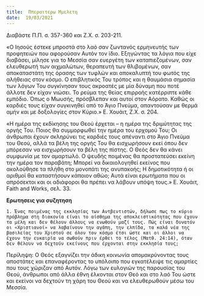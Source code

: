 ```yaml
---
title:  Ππεραιτερω Μμελετη
date:  19/03/2021
---
```


Διαβάστε Π.Π. σ. 357-360 και Ζ.Χ. σ. 203-211.

«Ο Ιησούς έστεκε μπροστά στο λαό σαν ζωντανός ερμηνευτής των προφητειών που αφορούσαν Αυτόν τον ίδιο. Εξηγώντας τα λόγια που είχε διαβάσει, μίλησε για το Μεσσία σαν ευεργέτη των καταπιεζομένων, σαν ελευθερωτή των αιχμαλώτων, θεραπευτή των θλιβομένων, σαν αποκαταστάτη της όρασης των τυφλών και αποκαλυπτή του φωτός της αλήθειας στον κόσμο. Ο επιβλητικός Του τρόπος και η θαυμάσια σημασία των λόγων Του συγκίνησαν τους ακροατές με μία δύναμη που ποτέ άλλοτε δεν είχαν νιώσει. Το ρεύμα της θείας επιρροής κατέρριπτε κάθε εμπόδιο. Όπως ο Μωυσής, πρόσβλεπαν και αυτοί στον Αόρατο. Καθώς οι καρδιές τους είχαν συγκινηθεί από το Άγιο Πνεύμα, απαντούσαν με θερμά αμήν και με δοξολογίες στον Κύριο.» Ε. Χουάιτ, Ζ.Χ. σ. 204.

«Η ημέρα της εκδίκησης του Θεού έρχεται – η ημέρα της δριμύτητας της οργής Του. Ποιος θα συμμορφωθεί την ημέρα του ερχομού Του; Οι άνθρωποι έχουν σκληρύνει τις καρδιές τους απέναντι στο Άγιο Πνεύμα του Θεού, αλλά τα βέλη της οργής Του θα εισχωρήσουν εκεί όπου δεν μπόρεσαν να εισχωρήσουν τα βέλη της πίστης. Ο Θεός δεν θα κάνει συμφωνία με τον αμαρτωλό. Ο ψευδής ποιμένας θα προστατεύσει εκείνη την ημέρα τον παραβάτη; Μπορεί να δικαιολογηθεί εκείνος που ακολούθησε τα πλήθη στο μονοπάτι της ανυπακοής; Η δημοτικότητα ή οι αριθμοί θα καταστήσουν κάποιον αθώο; Αυτά είναι ερωτήματα που οι απρόσεκτοι και οι αδιάφοροι θα πρέπει να λάβουν υπόψη τους.» Ε. Χουάιτ, Faith and Works, σελ. 33.

**Ερωτησεις για συζητηση**

`1.	Ένας ποιμένας της εκκλησίας των Αντβεντιστών, δήλωσε πως το κύριο πρόβλημα στη διακονία είναι το αίσθημα της αποκλειστικότητας που έχουν τα μέλη και δεν θέλουν άλλους να ενωθούν μαζί τους. Πώς είναι δυνατόν οι «Χριστιανοί» να λαβαίνουν την αγάπη, την ελπίδα, τα καλά νέα της βασιλείας του Χριστού σε όλον τον κόσμο έτσι ώστε και οι άλλοι να έχουν την ευκαιρία να σωθούν πριν έρθει το τέλος (Ματθ. 24:14), όταν δεν θέλουν να δεχτούν εκείνους που έρχονται στην εκκλησία τους;`

Περίληψη: Ο Θεός εξαγνίζει την άδικη κοινωνία απομακρύνοντας τους αποστάτες και επαναφέροντας το υπόλοιπο που εγκατέλειψε τις αμαρτίες που τους χώριζαν από Αυτόν. Λόγω των ευλογιών της παρουσίας του Θεού, άνθρωποι από άλλα έθνη έλκονται στον Θεό και στο λαό Του ώστε και εκείνοι να δεχτούν τη χάρη του Θεού και να ελευθερωθούν μέσω του Μεσσία.